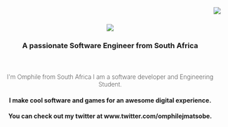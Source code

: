 <img align="right" src="https://visitor-badge.laobi.icu/badge?page_id=omphilejmatsobe.omphilejmatsobe" />

<h1 align="center">
    <img src="https://readme-typing-svg.herokuapp.com/?font=Righteous&size=35&center=true&vCenter=true&width=500&height=70&duration=4000&lines=Hello!+👋;+I'm+Omphile+J+Matsobe.;" />
</h1>

<h3 align="center">A passionate Software Engineer from South Africa</h3>

<br/>

<h4 align="center" style = "font-weight:200">I'm Omphile from South Africa I am a software developer and Engineering Student.</h3>
<h4 align="center">I make cool software and games for an awesome digital experience.</h3>
<h4 align="center">You can check out my twitter at www.twitter.com/omphilejmatsobe.</h3>
